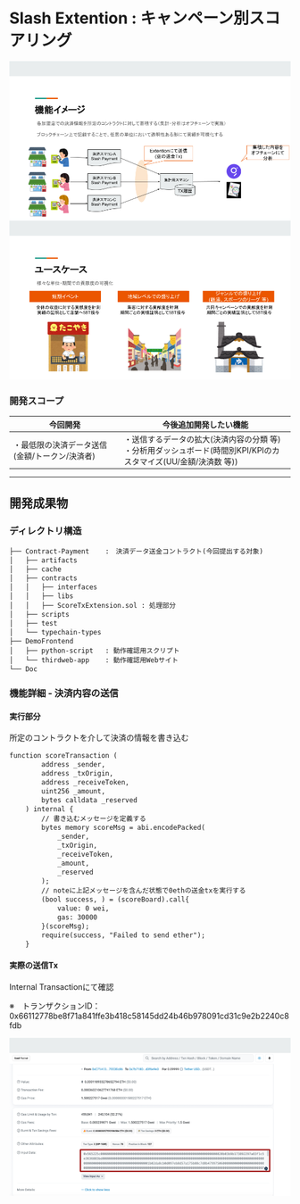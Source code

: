 # Slash Extention : キャンペーン別スコアリング
![機能概要](Doc/01_Overall.png)  
![ユースケース](Doc/02_Usecase.png) 

### 開発スコープ
| 今回開発 | 今後追加開発したい機能 | 
| --- | --- |
| ・最低限の決済データ送信(金額/トークン/決済者) | ・送信するデータの拡大(決済内容の分類 等) <br>・分析用ダッシュボード(時間別KPI/KPIのカスタマイズ(UU/金額/決済数 等)) |

---
## 開発成果物
### ディレクトリ構造
```
├── Contract-Payment    :　決済データ送金コントラクト(今回提出する対象)
│   ├── artifacts
│   ├── cache
│   ├── contracts
│   │   ├── interfaces
│   │   ├── libs
│   │   ├── ScoreTxExtension.sol : 処理部分
│   ├── scripts
│   ├── test
│   └── typechain-types
├── DemoFrontend        
│   ├── python-script   : 動作確認用スクリプト
│   └── thirdweb-app    : 動作確認用Webサイト
└── Doc
```
### 機能詳細 - 決済内容の送信
#### 実行部分
所定のコントラクトを介して決済の情報を書き込む
```
function scoreTransaction (
        address _sender,
        address _txOrigin,
        address _receiveToken, 
        uint256 _amount,
        bytes calldata _reserved
    ) internal {
        // 書き込むメッセージを定義する
        bytes memory scoreMsg = abi.encodePacked(
            _sender,
            _txOrigin,
            _receiveToken,
            _amount,
            _reserved
        );
        // noteに上記メッセージを含んだ状態で0ethの送金txを実行する
        (bool success, ) = (scoreBoard).call{
            value: 0 wei, 
            gas: 30000
        }(scoreMsg);
        require(success, "Failed to send ether");
    }
```

#### 実際の送信Tx
Internal Transactionにて確認

※　トランザクションID：0x66112778be8f71a841ffe3b418c58145dd24b46b978091cd31c9e2b2240c8fdb

![実行例](Doc/03_exampleTransaction.png)
